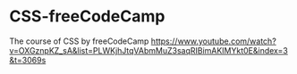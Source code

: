 # CSS-freeCodeCamp
The course of CSS by freeCodeCamp
https://www.youtube.com/watch?v=OXGznpKZ_sA&list=PLWKjhJtqVAbmMuZ3saqRIBimAKIMYkt0E&index=3&t=3069s
